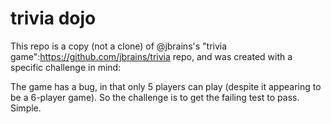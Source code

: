 trivia dojo
===========

This repo is a copy (not a clone) of @jbrains's
"trivia game":https://github.com/jbrains/trivia repo, and was created with a specific challenge in mind:

The game has a bug, in that only 5 players can play (despite it appearing to be a 6-player game).
So the challenge is to get the failing test to pass. Simple.
